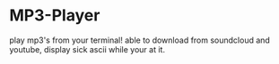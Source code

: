 # MP3-Player
play mp3's from your terminal! able to download from soundcloud and youtube, display sick ascii while your at it.
